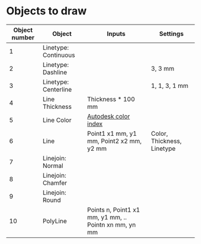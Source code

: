 # Objects to draw

| Object number        | Object               | Inputs                                                        | Settings                                           |
|----------------------|----------------------|---------------------------------------------------------------|----------------------------------------------------|
| 1                    | Linetype: Continuous |                                                               |                                                    |
| 2                    | Linetype: Dashline   |                                                               | 3, 3  mm                                           |
| 3                    | Linetype: Centerline |                                                               | 1, 1, 3, 1 mm                                      |
| 4                    | Line Thickness       | Thickness * 100 mm                                            |                                                    |
| 5                    | Line Color           | [Autodesk color index](https://geert-jan77.github.io/sidecutters/doc/Aci.html)                                         |                                                    |
| 6                    | Line                 | Point1 x1 mm, y1 mm, Point2 x2 mm, y2 mm                      | Color, Thickness, Linetype                         |
| 7                    | Linejoin: Normal     |                                                               |                                                    |
| 8                    | Linejoin: Chamfer    |                                                               |                                                    |
| 9                    | Linejoin: Round      |                                                               |                                                    |
| 10                   | PolyLine             | Points n, Point1 x1 mm, y1 mm, .. Pointn xn mm, yn mm         |                                                    |

